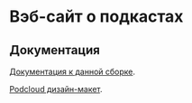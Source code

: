 # Вэб-сайт о подкастах



## Документация

[Документация к данной сборке](https://github.com/ninelines-team/ninelines-docs).

[Podcloud дизайн-макет](https://www.figma.com/file/1OLbu8DgtXRlvlRRHLppvl/Podcloud-(Copy)?type=design&node-id=1%3A2&mode=design&t=egwuoyxiewvYgdbY-1).
